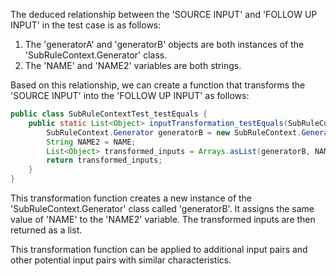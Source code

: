 The deduced relationship between the 'SOURCE INPUT' and 'FOLLOW UP INPUT' in the test case is as follows:

1. The 'generatorA' and 'generatorB' objects are both instances of the 'SubRuleContext.Generator' class.
2. The 'NAME' and 'NAME2' variables are both strings.

Based on this relationship, we can create a function that transforms the 'SOURCE INPUT' into the 'FOLLOW UP INPUT' as follows:

```java
public class SubRuleContextTest_testEquals {
    public static List<Object> inputTransformation_testEquals(SubRuleContext.Generator generatorA, String NAME) {
        SubRuleContext.Generator generatorB = new SubRuleContext.Generator();
        String NAME2 = NAME;
        List<Object> transformed_inputs = Arrays.asList(generatorB, NAME2);
        return transformed_inputs;
    }
}
```

This transformation function creates a new instance of the 'SubRuleContext.Generator' class called 'generatorB'. It assigns the same value of 'NAME' to the 'NAME2' variable. The transformed inputs are then returned as a list.

This transformation function can be applied to additional input pairs and other potential input pairs with similar characteristics.